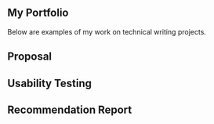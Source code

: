 ## **My Portfolio**

Below are examples of my work on technical writing projects.

## **Proposal**


## **Usability Testing**


## **Recommendation Report**



